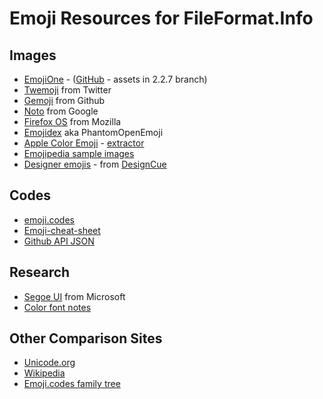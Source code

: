 Emoji Resources for FileFormat.Info
===================================

Images
------
 * [EmojiOne](https://www.emojione.com/) - ([GitHub](https://github.com/emojione/emojione/tree/2.2.7/assets) - assets in 2.2.7 branch)
 * [Twemoji](https://github.com/twitter/twemoji/tree/gh-pages/2/svg) from Twitter
 * [Gemoji](https://github.com/github/gemoji) from Github
 * [Noto](https://github.com/googlei18n/noto-emoji) from Google
 * [Firefox OS](https://github.com/mozilla/fxemoji) from Mozilla
 * [Emojidex](https://github.com/emojidex/emojidex-vectors) aka PhantomOpenEmoji
 * [Apple Color Emoji](https://en.wikipedia.org/wiki/Apple_Color_Emoji) - [extractor](https://github.com/tmm1/emoji-extractor)
 * [Emojipedia sample images](https://emojipedia.org/emojipedia/)
 * [Designer emojis](https://www.dropbox.com/s/59ru27fq642m8l0/Designer_Emojis_DesignCue_Updated.zip) - from [DesignCue](https://www.designcue.io/)

Codes
-----
 * [emoji.codes](https://www.emoji.codes/)
 * [Emoji-cheat-sheet](https://github.com/WebpageFX/emoji-cheat-sheet.com)
 * [Github API JSON](https://api.github.com/emojis)
 
Research
--------
 * [Segoe UI](https://en.wikipedia.org/wiki/Segoe#Emoji_demo) from Microsoft
 * [Color font notes](http://blog.symbolset.com/multicolor-fonts)

Other Comparison Sites
----------------------
 * [Unicode.org](http://unicode.org/emoji/charts/full-emoji-list.html)
 * [Wikipedia](https://commons.wikimedia.org/wiki/Emoji)
 * [Emoji.codes family tree](https://emoji.codes/family)


